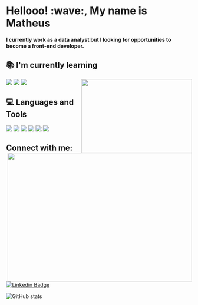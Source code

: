 
<h1 align:"center">Hellooo! :wave:, My name is Matheus</h1>

<strong>I currently work as a data analyst but I looking for opportunities to become a front-end developer.</strong>

## :books: I'm currently learning

<img align="right" src="https://www.nyc.gr/" height="200px" width="300px"/>
<img src="https://img.shields.io/badge/node.js-20232A?style=for-the-badge&logo=react&logoColor=61DAFB" /> 
<img src="https://img.shields.io/badge/next.js-000000?style=for-the-badge&logo=nextdotjs&logoColor=white" /> 
<img src="https://img.shields.io/badge/TypeScript-007ACC?style=for-the-badge&logo=typescript&logoColor=white" />
<br>

## :computer: Languages and Tools

<img align="right" src="https://raw.githubusercontent.com/MicaelliMedeiros/micaellimedeiros/master/image/computer-illustration.png" height="350" width="500px"/>

<img src="https://img.shields.io/badge/CSS3-1572B6?style=for-the-badge&logo=css3&logoColor=white" /> 
<img src="https://img.shields.io/badge/JavaScript-F7DF1E?style=for-the-badge&logo=javascript&logoColor=black" /> 
<img src="https://img.shields.io/badge/HTML5-E34F26?style=for-the-badge&logo=html5&logoColor=white" /> 
<img src="https://img.shields.io/badge/Python-FFD43B?style=for-the-badge&logo=python&logoColor=darkgreen" /> 
<img src="https://img.shields.io/badge/MySQL-00000F?style=for-the-badge&logo=mysql&logoColor=white" />
<img src="https://img.shields.io/badge/Git-F05032?style=for-the-badge&logo=git&logoColor=white" />

## Connect with me:

[![Linkedin Badge](https://img.shields.io/badge/LinkedIn-0077B5?style=for-the-badge&logo=linkedin&logoColor=white)](https://www.linkedin.com/in/matheus-rocha-de-deus-boleli-8b7624200)


![GitHub stats](https://github-readme-stats.vercel.app/api?username=MatheusBoleli&show_icons=true&theme=tokyonight&layout=compact)

